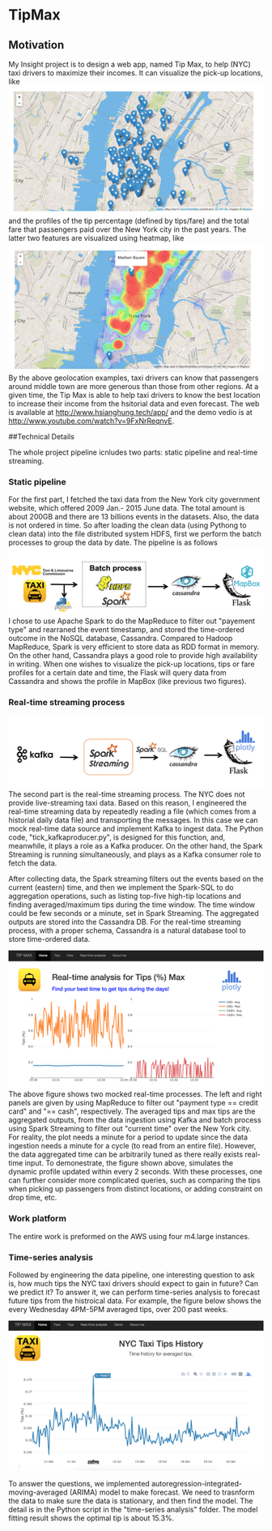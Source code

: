 # TipMax

## Motivation

My Insight project is to design a web app, named Tip Max, to help (NYC) taxi drivers to maximize their incomes. It can visualize the pick-up locations, like ![](figures/fig1.png) and the profiles of the tip percentage (defined by tips/fare) 
and the total fare that passengers paid over the New York city in the past years. The latter two features are visualized using heatmap, like ![](figures/fig2.png) By the above geolocation examples, taxi drivers can know that passengers around middle town are more generous than those from other regions. At a given time, the Tip Max is able to help taxi drivers to know the best location to increase their income from the hsitorial data and even forecast. The web is available at http://www.hsianghung.tech/app/ and the demo vedio is at http://www.youtube.com/watch?v=9FxNrReqnvE.


##Technical Details

The whole project pipeline icnludes two parts: static pipeline and real-time streaming.

### Static pipeline

For the first part, I fetched the taxi data from the New York city government website, which offered 2009 Jan.- 2015 June data. The total amount is about 200GB and there are 13 billions events in the datasets. Also, the data is not ordered in time. So after loading the clean data (using Pythong to clean data) into the file distributed system HDFS, first we perform the batch processes to group the data by date. The pipeline is as follows ![](figures/fig3.png)
I chose to use Apache Spark to do the MapReduce to filter out "payement type" and rearraned the event timestamp, and stored the time-ordered outcome in the NoSQL database, Cassandra. Compared to Hadoop MapReduce, Spark is very efficient to store data as RDD format in memory. On the other hand, Cassandra plays a good role to provide high availability in writing. When one wishes to visualize the pick-up locations, tips or fare profiles for a certain date and time, the Flask will query data from Cassandra and shows the profile in MapBox (like previous two figures).

### Real-time streaming process 

![](figures/fig4.png)
The second part is the real-time streaming process. The NYC does not provide live-streaming taxi data. Based on this reason, I engineered the real-time streaming data by repeatedly reading a file (which comes from a historial daily data file) and transporting the messages. In this case we can mock real-time data source and implement Kafka to ingest data. The Python code, "tick_kafkaproducer.py", is designed for this function, and, meanwhile, it plays a role as a Kafka producer. On the other hand, the Spark Streaming is running simultaneously, and plays as a Kafka consumer role to fetch the data. 

After collecting data, the Spark streaming filters out the events based on the current (eastern) time, and then we implement the Spark-SQL to do aggregation operations, such as listing top-five high-tip locations and finding averaged/maximum tips during the time window. The time window could be few seconds or a minute, set in Spark Streaming. The aggregated outputs are stored into the Cassandra DB. For the real-time streaming process, with a proper schema, Cassandra is a natural database tool to store time-ordered data.


![](figures/fig5.png)
The above figure shows two mocked real-time processes. The left and right panels are given by using MapReduce to filter out "payment type == credit card" and "== cash", respectively. The averaged tips and max tips are the aggregated outputs, from the data ingestion using Kafka and batch process using Spark Streaming to filter out "current time" over the New York city. For reality, the plot needs a minute for a period to update since the data ingestion needs a minute for a cycle (to read from an entire file). However, the data aggregated time can be arbitrarily tuned as there really exists real-time input. To demonestrate, the figure shown above, simulates the dynamic profile updated within every 2 seconds. With these processes, one can further consider more complicated queries, such as comparing the tips when picking up passengers from distinct locations, or adding constraint on drop time, etc.



### Work platform

The entire work is preformed on the AWS using four m4.large instances.


### Time-series analysis

Followed by engineering the data pipeline, one interesting question to ask is, how much tips the NYC taxi drivers should expect to gain in future? Can we predict it? To answer it, we can perform time-series analysis to forecast future tips from the histroical data. For example, the figure below shows the every Wednesday 4PM-5PM averaged tips, over 200 past weeks. 

![](figures/fig6.png)

To answer the questions, we implemented autoregression-integrated-moving-averaged (ARIMA) model to make forecast. We need to trasnform the data to make sure the data is stationary, and then find the model. The detail is in the Python script in the "time-series analysis" folder. The model fitting result shows the optimal tip is about 15.3%.

